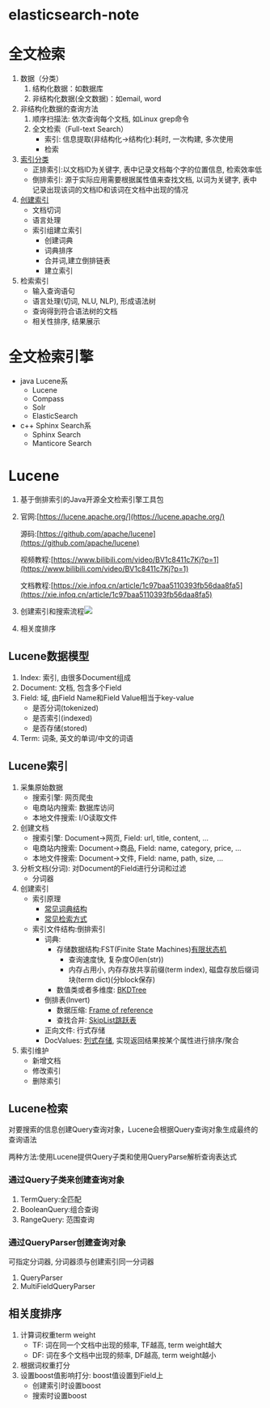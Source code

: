 # elasticsearch-note
# 全文检索
1. 数据（分类）
    1. 结构化数据：如数据库
    2. 非结构化数据(全文数据)：如email, word
2. 非结构化数据的查询方法
    1. 顺序扫描法: 依次查询每个文档, 如Linux grep命令
    2. 全文检索（Full-text Search）
       * 索引: 信息提取(非结构化->结构化):耗时, 一次构建, 多次使用
       * 检索
3. [索引分类](https://www.infoq.cn/article/3ldzr5clsxq4lwlcc97u)
    * 正排索引:以文档ID为关键字, 表中记录文档每个字的位置信息, 检索效率低
    * 倒排索引: 源于实际应用需要根据属性值来查找文档, 以词为关键字, 表中记录出现该词的文档ID和该词在文档中出现的情况
4. [创建索引](https://juejin.cn/post/6844903697642848263)
    * 文档切词
    * 语言处理
    * 索引组建立索引
        - 创建词典
        - 词典排序
        - 合并词,建立倒排链表
        - 建立索引
5. 检索索引
    * 输入查询语句
    * 语言处理(切词, NLU, NLP), 形成语法树
    * 查询得到符合语法树的文档
    * 相关性排序, 结果展示

# 全文检索引擎

* java Lucene系
    - Lucene
    - Compass
    - Solr
    - ElasticSearch
* c++ Sphinx Search系
    - Sphinx Search
    - Manticore Search

# Lucene
1. 基于倒排索引的Java开源全文检索引擎工具包
2. 官网:[https://lucene.apache.org/](https://lucene.apache.org/)

   源码:[https://github.com/apache/lucene](https://github.com/apache/lucene)

   视频教程:[https://www.bilibili.com/video/BV1c8411c7Kj?p=1](https://www.bilibili.com/video/BV1c8411c7Kj?p=1)

   文档教程:[https://xie.infoq.cn/article/1c97baa5110393fb56daa8fa5](https://xie.infoq.cn/article/1c97baa5110393fb56daa8fa5)
4. 创建索引和搜索流程![](https://static001.geekbang.org/infoq/d2/d2a974af0b9bfcdc9ef8d7dddfb5d26e.png)
5. 相关度排序

## Lucene数据模型
1. Index: 索引, 由很多Document组成
2. Document: 文档, 包含多个Field
3. Field: 域, 由Field Name和Field Value相当于key-value
    * 是否分词(tokenized)
    * 是否索引(indexed)
    * 是否存储(stored)
4. Term: 词条, 英文的单词/中文的词语

## Lucene索引
1. 采集原始数据
    * 搜索引擎: 网页爬虫
    * 电商站内搜索: 数据库访问
    * 本地文件搜索: I/O读取文件
2. 创建文档
    * 搜索引擎: Document->网页, Field: url, title, content, ...
    * 电商站内搜索: Document->商品, Field: name, category, price, ...
    * 本地文件搜索: Document->文件, Field: name, path, size, ...
3. 分析文档(分词): 对Document的Field进行分词和过滤
    * 分词器
4. 创建索引
    * 索引原理
       + [常见词典结构](https://www.cnblogs.com/sessionbest/articles/8689030.html)
       + [常见检索方式](https://dunwu.github.io/waterdrop/pages/346350/#%E7%BA%BF%E6%80%A7%E7%BB%93%E6%9E%84%E6%A3%80%E7%B4%A2)
    * 索引文件结构:倒排索引
        + 词典:
            + 存储数据结构:FST(Finite State Machines)[有限状态机](https://www.cnblogs.com/tech-lee/p/15225276.html)
               - 查询速度快, 复杂度O(len(str))
               - 内存占用小, 内存存放共享前缀(term index), 磁盘存放后缀词块(term dict)(分block保存)
            + 数值类或者多维度: [BKDTree](https://developer.aliyun.com/article/581877)
        + 倒排表(Invert)
           - 数据压缩: [Frame of reference](https://www.cnblogs.com/tech-lee/p/15225276.html)
           - 查找合并: [SkipList跳跃表](https://developer.aliyun.com/article/581877)
        + 正向文件: 行式存储
        + DocValues: [列式存储](https://www.cnblogs.com/sessionbest/articles/8689030.html), 实现返回结果按某个属性进行排序/聚合
5. 索引维护
    * 新增文档
    * 修改索引
    * 删除索引
## Lucene检索
对要搜索的信息创建Query查询对象，Lucene会根据Query查询对象生成最终的查询语法

两种方法:使用Lucene提供Query子类和使用QueryParse解析查询表达式

### 通过Query子类来创建查询对象
1. TermQuery:全匹配
2. BooleanQuery:组合查询
3. RangeQuery: 范围查询

### 通过QueryParser创建查询对象
可指定分词器, 分词器须与创建索引同一分词器
1. QueryParser
2. MultiFieldQueryParser

## 相关度排序
1. 计算词权重term weight
    * TF: 词在同一个文档中出现的频率, TF越高, term weight越大
    * DF: 词在多个文档中出现的频率, DF越高, term weight越小
2. 根据词权重打分
3. 设置boost值影响打分: boost值设置到Field上
    * 创建索引时设置boost
    * 搜索时设置boost
